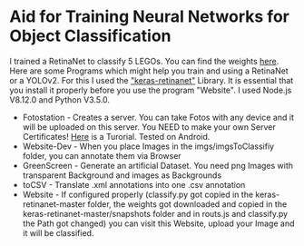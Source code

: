 # Aid for Training Neural Networks for Object Classification
I trained a RetinaNet to classify 5 LEGOs. You can find the weights [here](https://drive.google.com/drive/folders/1B5xsQ912e5_-g6kAD0DQYQ9Z8OppjXKB?usp=sharing).
Here are some Programs which might help you train and using a RetinaNet or a YOLOv2. For this I used the ["keras-retinanet"](https://github.com/fizyr/keras-retinanet) Library. It is essential that you install it properly before you use the program "Website". I used Node.js V8.12.0 and Python V3.5.0.
* Fotostation - Creates a server. You can take Fotos with any device and it will be uploaded on this server. You NEED to make your own Server Certificates! [Here](https://flaviocopes.com/express-https-self-signed-certificate/) is a Turorial. Tested on Android.
* Website-Dev - When you place Images in the imgs/imgsToClassifiy folder, you can annotate them via Browser
* GreenScreen - Generate an artificial Dataset. You need png Images with transparent Background and images as Backgrounds
* toCSV - Translate .xml annotations into one .csv annotation
* Website - If configured properly (classify.py got copied in the keras-retinanet-master folder, the weights got downloaded and copied in the keras-retinanet-master/snapshots folder and in routs.js and classify.py the Path got changed) you can visit this Website, upload your Image and it will be classified.
